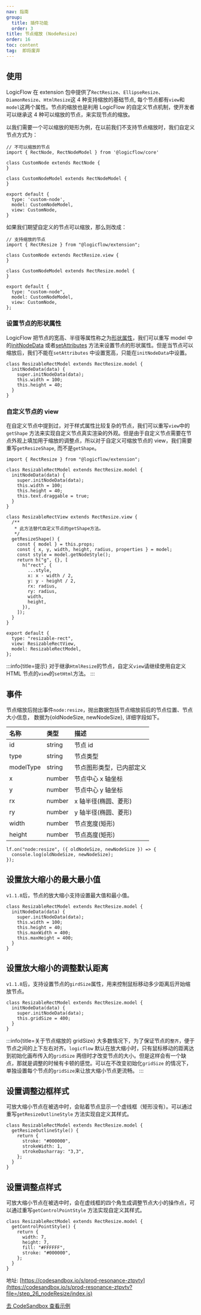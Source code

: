 ```yaml
---
nav: 指南
group:
  title: 插件功能
  order: 3
title: 节点缩放 (NodeResize)
order: 16
toc: content
tag:  即将废弃
---
```


## 使用

LogicFlow 在 extension 包中提供了`RectResize`、`EllipseResize`、`DiamonResize`、`HtmlResize`这 4
种支持缩放的基础节点, 每个节点都有`view`和`model`这两个属性。节点的缩放也是利用 LogicFlow
的自定义节点机制，使开发者可以继承这 4 种可以缩放的节点，来实现节点的缩放。

以我们需要一个可以缩放的矩形为例，在以前我们不支持节点缩放时，我们自定义节点方式为：

```tsx | pure
// 不可以缩放的节点
import { RectNode, RectNodeModel } from '@logicflow/core'

class CustomNode extends RectNode {
}

class CustomNodeModel extends RectNodeModel {
}

export default {
  type: 'custom-node',
  model: CustomNodeModel,
  view: CustomNode,
}
```

如果我们期望自定义的节点可以缩放，那么则改成：

```tsx | pure
// 支持缩放的节点
import { RectResize } from "@logicflow/extension";

class CustomNode extends RectResize.view {
}

class CustomNodeModel extends RectResize.model {
}

export default {
  type: "custom-node",
  model: CustomNodeModel,
  view: CustomNode,
};
```

### 设置节点的形状属性

LogicFlow 把节点的宽高、半径等属性称之为[形状属性](../../api/nodeModel.zh.md#形状属性)，我们可以重写
model 中的[initNodeData](../../api/nodeModel.zh.md#getoutlinestyle)
或者[setAttributes](../../api/nodeModel.zh.md#setattributes)
方法来设置节点的形状属性。但是当节点可以缩放后，我们不能在`setAttributes`
中设置宽高，只能在`initNodeData`中设置。

```tsx | pure
class ResizableRectModel extends RectResize.model {
  initNodeData(data) {
    super.initNodeData(data);
    this.width = 100;
    this.height = 40;
  }
}
```

### 自定义节点的 view

在自定义节点中提到过，对于样式属性比较复杂的节点，我们可以重写`view`中的`getShape`
方法来实现自定义节点真实渲染的外观。但是由于自定义节点需要在节点外观上填加用于缩放的调整点，所以对于自定义可缩放节点的
view，我们需要重写`getResizeShape`, 而不是`getShape`。

```tsx | pure
import { RectResize } from "@logicflow/extension";

class ResizableRectModel extends RectResize.model {
  initNodeData(data) {
    super.initNodeData(data);
    this.width = 100;
    this.height = 40;
    this.text.draggable = true;
  }
}

class ResizableRectView extends RectResize.view {
  /**
   * 此方法替代自定义节点的getShape方法。
   */
  getResizeShape() {
    const { model } = this.props;
    const { x, y, width, height, radius, properties } = model;
    const style = model.getNodeStyle();
    return h("g", {}, [
      h("rect", {
        ...style,
        x: x - width / 2,
        y: y - height / 2,
        rx: radius,
        ry: radius,
        width,
        height,
      }),
    ]);
  }
}

export default {
  type: "resizable-rect",
  view: ResizableRectView,
  model: ResizableRectModel,
};
```

:::info{title=提示}
对于继承`HtmlResize`的节点，自定义`view`请继续使用自定义 HTML 节点的`view`的`setHtml`方法。
:::

## 事件

节点缩放后抛出事件`node:resize`，抛出数据包括节点缩放前后的节点位置、节点大小信息， 数据为{oldNodeSize,
newNodeSize}, 详细字段如下。

| 名称        | 类型     | 描述           |
|:----------|:-------|:-------------|
| id        | string | 节点 id        |
| type      | string | 节点类型         |
| modelType | string | 节点图形类型，已内部定义 |
| x         | number | 节点中心 x 轴坐标   |
| y         | number | 节点中心 y 轴坐标   |
| rx        | number | x 轴半径(椭圆、菱形) |
| ry        | number | y 轴半径(椭圆、菱形) |
| width     | number | 节点宽度(矩形)     |
| height    | number | 节点高度(矩形)     |

```tsx | pure
lf.on("node:resize", ({ oldNodeSize, newNodeSize }) => {
  console.log(oldNodeSize, newNodeSize);
});
```

## 设置放大缩小的最大最小值

`v1.1.8`后，节点的放大缩小支持设置最大值和最小值。

```tsx | pure
class ResizableRectModel extends RectResize.model {
  initNodeData(data) {
    super.initNodeData(data);
    this.width = 100;
    this.height = 40;
    this.maxWidth = 400;
    this.maxHeight = 400;
  }
}
```

## 设置放大缩小的调整默认距离

`v1.1.8`后，支持设置节点的`girdSize`属性，用来控制鼠标移动多少距离后开始缩放节点。

```tsx | pure
class ResizableRectModel extends RectResize.model {
  initNodeData(data) {
    super.initNodeData(data);
    this.gridSize = 400;
  }
}
```

:::info{title=关于节点缩放的 gridSize}
大多数情况下，为了保证节点的`整齐`，便于节点之间的上下左右对齐。`logicflow`
默认在放大缩小时，只有鼠标移动的距离达到初始化画布传入的`gridSize`
两倍时才改变节点的大小。但是这样会有一个缺点，那就是调整的时候有卡顿的感觉。可以在不改变初始化`gridSize`
的情况下，单独设置每个节点的`gridSize`来让放大缩小节点更流畅。
:::

## 设置调整边框样式

可放大缩小节点在被选中时，会贴着节点显示一个虚线框（矩形没有）。可以通过重写`getResizeOutlineStyle`
方法实现自定义其样式。

```tsx | pure
class ResizableRectModel extends RectResize.model {
  getResizeOutlineStyle() {
    return {
      stroke: "#000000",
      strokeWidth: 1,
      strokeDasharray: "3,3",
    };
  }
}
```

## 设置调整点样式

可放大缩小节点在被选中时，会在虚线框的四个角生成调整节点大小的操作点，可以通过重写`getControlPointStyle`
方法实现自定义其样式。

```tsx | pure
class ResizableRectModel extends RectResize.model {
  getControlPointStyle() {
    return {
      width: 7,
      height: 7,
      fill: "#FFFFFF",
      stroke: "#000000",
    };
  }
}
```

地址: [https://codesandbox.io/s/prod-resonance-ztpvtv](https://codesandbox.io/s/prod-resonance-ztpvtv?file=/step_26_nodeResize/index.js)

<a href="https://codesandbox.io/embed/prod-resonance-ztpvtv?fontsize=14&hidenavigation=1&theme=dark&view=preview" target="_blank"> 去 CodeSandbox 查看示例</a>
